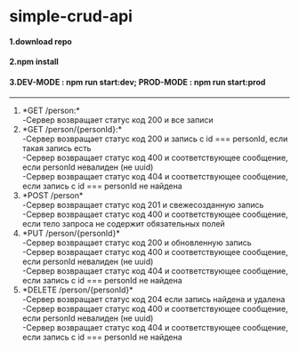 # simple-crud-api
#### 1.download repo
#### 2.npm install
#### 3.DEV-MODE : **npm run start:dev**; PROD-MODE : **npm run start:prod**  
---
<ol>
<li>*GET /person:*<br>
-Сервер возвращает статус код 200 и все записи<br>
<li>*GET /person/{personId}:*<br>
-Сервер возвращает статус код 200 и запись с id === personId, если такая запись есть<br>
-Сервер возвращает статус код 400 и соответствующее сообщение, если personId невалиден (не uuid)<br>
-Сервер возвращает статус код 404 и соответствующее сообщение, если запись с id === personId не найдена<br>
<li>*POST /person*<br>
-Сервер возвращает статус код 201 и свежесозданную запись<br> 
-Сервер возвращает статус код 400 и соответствующее сообщение, если тело запроса не содержит обязательных полей <br>
<li>*PUT /person/{personId}*<br>
-Сервер возвращает статус код 200 и обновленную запись<br>
-Сервер возвращает статус код 400 и соответствующее сообщение, если personId невалиден (не uuid)<br>
-Сервер возвращает статус код 404 и соответствующее сообщение, если запись с id === personId не найдена<br>
<li>*DELETE /person/{personId}*<br>
-Сервер возвращает статус код 204 если запись найдена и удалена <br>
-Сервер возвращает статус код 400 и соответствующее сообщение, если personId невалиден (не uuid) <br>
-Сервер возвращает статус код 404 и соответствующее сообщение, если запись с id === personId не найдена 
<ol>
